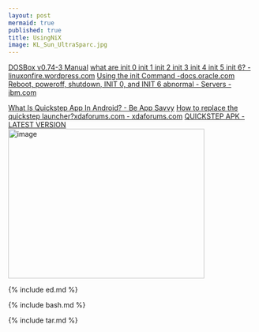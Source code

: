 ```yaml
---
layout: post
mermaid: true
published: true
title: UsingNiX
image: KL_Sun_UltraSparc.jpg
---
```


[DOSBox v0.74-3 Manual](https://www.dosbox.com/DOSBoxManual.html)
[what are init 0 init 1 init 2 init 3 init 4 init 5 init 6? - linuxonfire.wordpress.com](https://linuxonfire.wordpress.com/2012/10/19/what-are-init-0-init-1-init-2-init-3-init-4-init-5-init-6-2/) [Using the init Command -docs.oracle.com](https://docs.oracle.com/cd/E19455-01/805-6331/6j5vgg687/index.html) [Reboot, poweroff, shutdown, INIT 0, and INIT 6 abnormal - Servers - ibm.com](https://www.ibm.com/support/pages/reboot-poweroff-shutdown-init-0-and-init-6-abnormal-servers)

[What Is Quickstep App In Android? - Be App Savvy](https://www.youtube.com/watch?v=RxD981KXGhU)
[How to replace the quickstep launcher?xdaforums.com  - xdaforums.com](https://xdaforums.com/t/how-to-replace-the-quickstep-launcher.4656578/) [QUICKSTEP APK - LATEST VERSION](https://apkcombo.com/quickstep/com.android.launcher3/download/apk)
<img width="397" height="303" alt="image" src="https://github.com/user-attachments/assets/ab372e74-b9c6-41ed-825a-98d9bc157251" />

{% include ed.md %}

{% include bash.md %}

{% include tar.md %}

